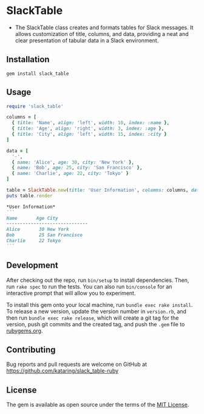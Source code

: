 # SlackTable

- The SlackTable class creates and formats tables for Slack messages. It allows customization of title, columns, and data, providing a neat and clear presentation of tabular data in a Slack environment.

## Installation

```
gem install slack_table
```

## Usage

```ruby
require 'slack_table'

columns = [
  { title: 'Name', align: 'left', width: 10, index: :name },
  { title: 'Age', align: 'right', width: 3, index: :age },
  { title: 'City', align: 'left', width: 15, index: :city }
]

data = [
  '-',
  { name: 'Alice', age: 30, city: 'New York' },
  { name: 'Bob', age: 25, city: 'San Francisco' },
  { name: 'Charlie', age: 22, city: 'Tokyo' }
]

table = SlackTable.new(title: 'User Information', columns: columns, data: data)
puts table.render
```

````markdown
*User Information*
```
Name       Age City
------------------------------
Alice       30 New York
Bob         25 San Francisco
Charlie     22 Tokyo
```
````

## Development

After checking out the repo, run `bin/setup` to install dependencies. Then, run `rake spec` to run the tests. You can also run `bin/console` for an interactive prompt that will allow you to experiment.

To install this gem onto your local machine, run `bundle exec rake install`. To release a new version, update the version number in `version.rb`, and then run `bundle exec rake release`, which will create a git tag for the version, push git commits and the created tag, and push the `.gem` file to [rubygems.org](https://rubygems.org).

## Contributing

Bug reports and pull requests are welcome on GitHub at <https://github.com/kataring/slack_table-ruby>

## License

The gem is available as open source under the terms of the [MIT License](https://opensource.org/licenses/MIT).
